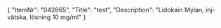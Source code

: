 {
  "ItemNr": "042865",
  "Title": "test",
  "Description": "Lidokain Mylan, inj-vätska, lösning 10 mg/ml"
}